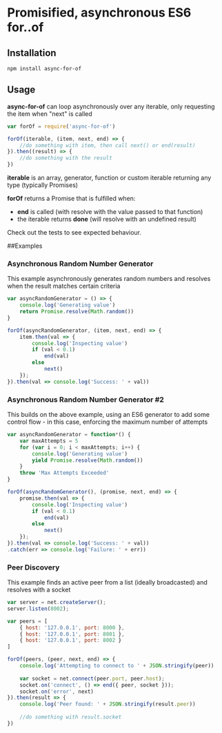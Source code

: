 # Promisified, asynchronous ES6 for..of

## Installation

```
npm install async-for-of
```
## Usage
**async-for-of** can loop asynchronously over any iterable, only requesting the item when "next" is called

```js
var forOf = require('async-for-of')

forOf(iterable, (item, next, end) => { 
	//do something with item, then call next() or end(result)
}).then((result) => {
	//do something with the result
})
```

**iterable** is an array, generator, function or custom iterable returning any type (typically Promises)

**forOf** returns a Promise that is fulfilled when:

- **end** is called (with resolve with the value passed to that function)
- the iterable returns **done** (will resolve with an undefined result)

Check out the tests to see expected behaviour.

##Examples
### Asynchronous Random Number Generator
This example asynchronously generates random numbers and resolves when the result matches certain criteria

```js
var asyncRandomGenerator = () => {
	console.log('Generating value')
	return Promise.resolve(Math.random())
}

forOf(asyncRandomGenerator, (item, next, end) => {
	item.then(val => {
		console.log('Inspecting value')
		if (val < 0.1)
			end(val)
		else
			next()
	});
}).then(val => console.log('Success: ' + val))
```

### Asynchronous Random Number Generator #2
This builds on the above example, using an ES6 generator to add some control flow - in this case, enforcing the maximum number of attempts

```js
var asyncRandomGenerator = function*() {
	var maxAttempts = 5
	for (var i = 0; i < maxAttempts; i++) {
		console.log('Generating value')
		yield Promise.resolve(Math.random())
	}
	throw 'Max Attempts Exceeded'
}

forOf(asyncRandomGenerator(), (promise, next, end) => {
	promise.then(val => {
		console.log('Inspecting value')
		if (val < 0.1)
			end(val)
		else
			next()
	});
}).then(val => console.log('Success: ' + val))
.catch(err => console.log('Failure: ' + err))
```


### Peer Discovery
This example finds an active peer from a list (ideally broadcasted) and resolves with a socket

```js
var server = net.createServer();
server.listen(8002);

var peers = [
	{ host: '127.0.0.1', port: 8000 },
	{ host: '127.0.0.1', port: 8001 },
	{ host: '127.0.0.1', port: 8002 }
]

forOf(peers, (peer, next, end) => {
	console.log('Attempting to connect to ' + JSON.stringify(peer))
	
	var socket = net.connect(peer.port, peer.host);
	socket.on('connect', () => end({ peer, socket }));
	socket.on('error', next)
}).then(result => {
	console.log('Peer found: ' + JSON.stringify(result.peer))
	
	//do something with result.socket
})
```